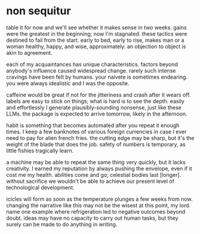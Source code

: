 # non sequitur

table it for now and we'll see whether it makes sense in two weeks. gains were the greatest in the beginning; now I'm stagnated. these tactics were destined to fail from the start. early to bed, early to rise, makes man or a woman healthy, happy, and wise, approximately. an objection to object is akin to agreement.

each of my acquaintances has unique characteristics. factors beyond anybody's influence caused widespread change. rarely such intense cravings have been felt by humans. your naivete is sometimes endearing. you were always idealistic and I was the opposite.

caffeine would be great if not for the jitteriness and crash after it wears off. labels are easy to stick on things; what is hard is to see the depth. easily and effortlessly I generate plausibly-sounding nonsense, just like these LLMs. the package is expected to arrive tomorrow, likely in the afternoon.

habit is something that becomes automated after you repeat it enough times. I keep a few banknotes of various foreign currencies in case I ever need to pay for alien french fries. the cutting edge may be sharp, but it's the weight of the blade that does the job. safety of numbers is temporary, as little fishies tragically learn.

a machine may be able to repeat the same thing very quickly, but it lacks creativity. I earned my reputation by always pushing the envelope, even if it cost me my health. abilities come and go; celestial bodies last [longer]. without sacrifice we wouldn't be able to achieve our present level of technological development.

icicles will form as soon as the temperature plunges a few weeks from now. changing the narrative like this may not be the wisest at this point, my lord. name one example where refrigeration led to negative outcomes beyond doubt. ideas may have no capacity to carry out human tasks, but they surely can be made to do anything in writing.
